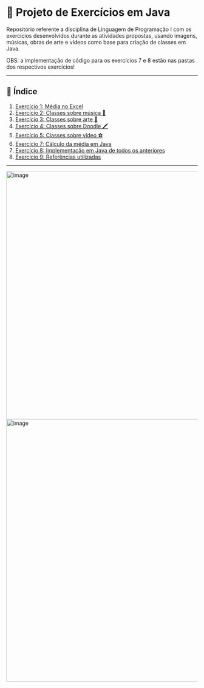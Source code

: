 # 🧠 Projeto de Exercícios em Java

Repositório referente a disciplina de Linguagem de Programação I com os exercícios desenvolvidos durante as atividades propostas, usando imagens, músicas, obras de arte e vídeos como base para criação de classes em Java.

OBS: a implementação de código para os exercícios 7 e 8 estão nas pastas dos respectivos exercícios!

---

## 📌 Índice

1. [Exercício 1: Média no Excel](#exercício-1-média-no-excel)
2. [Exercício 2: Classes sobre música 🎵](#exercício-2-classes-sobre-música)
3. [Exercício 3: Classes sobre arte 🎨](#exercício-3-classes-sobre-arte)
4. [Exercício 4: Classes sobre Doodle 🖍️](#exercício-4-classes-sobre-doodle)
5. [Exercício 5: Classes sobre vídeo ⚽](#exercício-5-classes-sobre-vídeo)
6. [Exercício 7: Cálculo da média em Java](#exercício-7-cálculo-da-média-em-java)
7. [Exercício 8: Implementação em Java de todos os anteriores](#exercício-8-implementação-em-java-dos-exercícios)
8. [Exercício 9: Referências utilizadas](#exercício-9-referências-utilizadas)

---



















<img width="1503" height="653" alt="image" src="https://github.com/user-attachments/assets/6b93151f-b34d-46e6-be63-7361c1bb723d" />
<img width="1501" height="691" alt="image" src="https://github.com/user-attachments/assets/7faf8d7c-1950-4f13-a7d2-9b1b65ea1288" />




